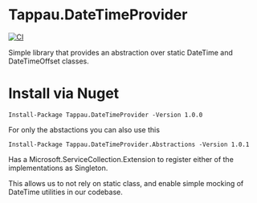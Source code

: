 # Tappau.DateTimeProvider
[![CI](https://github.com/Tappau/Tappau.DateTimeProvider/actions/workflows/main.yml/badge.svg)](https://github.com/Tappau/Tappau.DateTimeProvider/actions/workflows/main.yml)


Simple library that provides an abstraction over static DateTime and DateTimeOffset classes.

# Install via Nuget

```
Install-Package Tappau.DateTimeProvider -Version 1.0.0
```

For only the abstactions you can also use this
```
Install-Package Tappau.DateTimeProvider.Abstractions -Version 1.0.1
```


Has a Microsoft.ServiceCollection.Extension to register either of the implementations as Singleton.

This allows us to not rely on static class, and enable simple mocking of DateTime utilities in our codebase.
